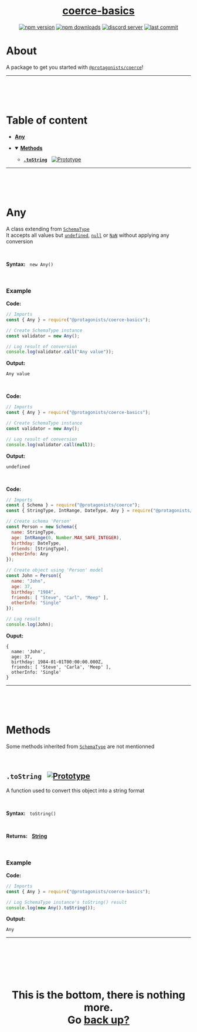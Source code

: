 <div id="top" align="center">

<h1><a href="https://github.com/ThePywon/coerce">coerce-basics</a></h1>
 
[![npm version](https://img.shields.io/npm/v/@protagonists/coerce-basics)](https://npmjs.com/package/@protagonists/coerce-basics)
[![npm downloads](https://img.shields.io/npm/dt/@protagonists/coerce-basics)](https://npmjs.com/package/@protagonists/coerce-basics)
[![discord server](https://img.shields.io/discord/937758194736955443?logo=discord&logoColor=white)](https://discord.gg/cwhj3EgqGP)
[![last commit](https://img.shields.io/github/last-commit/ThePywon/coerce-basics)](https://github.com/ThePywon/coerce-basics)
 
</div>


# About

A package to get you started with [`@protagonists/coerce`](https://www.npmjs.com/package/@protagonists/coerce)!

---

<br/><br/><br/>

# Table of content

* [**Any**](#any)

* <details open><summary><a href="#methods"><b>Methods</b></a></summary>
  <p>
  
  * [**`.toString`**](#tostring) &nbsp; [![Prototype](https://shields.io/badge/-Prototype-orange)](https://javascript.info/prototype-inheritance)
    
  </p>
</details>

---

<br/><br/><br/>



# Any

A class extending from [`SchemaType`](https://github.com/ThePywon/coerce/blob/main/documentation/SchemaType.md)  
It accepts all values but [`undefined`](https://javascript.info/types#the-undefined-value), [`null`](https://javascript.info/types#the-null-value) or [`NaN`](https://javascript.info/number#tests-isfinite-and-isnan) without applying any conversion

<br/>

**Syntax:** &nbsp; `new Any()`

<br/>

### **Example**

**Code:**

```js
// Imports
const { Any } = require("@protagonists/coerce-basics");

// Create SchemaType instance
const validator = new Any();

// Log result of conversion
console.log(validator.call("Any value"));
```

**Output:**

```
Any value
```

<br/>

**Code:**

```js
// Imports
const { Any } = require("@protagonists/coerce-basics");

// Create SchemaType instance
const validator = new Any();

// Log result of conversion
console.log(validator.call(null));
```

**Output:**

```
undefined
```

<br/>

**Code:**

```js
// Imports
const { Schema } = require("@protagonists/coerce");
const { StringType, IntRange, DateType, Any } = require("@protagonists/coerce-basics");

// Create schema 'Person'
const Person = new Schema({
  name: StringType,
  age: IntRange(0, Number.MAX_SAFE_INTEGER),
  birthday: DateType,
  friends: [StringType],
  otherInfo: Any
});

// Create object using 'Person' model
const John = Person({
  name: "John",
  age: 37,
  birthday: "1984",
  friends: [ "Steve", "Carl", "Meep" ],
  otherInfo: "Single"
});

// Log result
console.log(John);
```

**Ouput:**

```
{
  name: 'John',
  age: 37,
  birthday: 1984-01-01T00:00:00.000Z,
  friends: [ 'Steve', 'Carla', 'Meep' ],
  otherInfo: 'Single'
}
```

---

<br/><br/><br/>

# Methods

Some methods  inherited from [`SchemaType`](https://github.com/ThePywon/coerce/blob/main/documentation/SchemaType.md) are not mentionned

<br/>

<a id="tostring"></a>

## `.toString` &nbsp; [![Prototype](https://shields.io/badge/-Prototype-orange)](https://javascript.info/prototype-inheritance)

A function used to convert this object into a string format

<br/>

**Syntax:** &nbsp; `toString()`

<br/>

**Returns:** &nbsp; [**String**](https://javascript.info/string)

<br/>

### **Example**

**Code:**

```js
// Imports
const { Any } = require("@protagonists/coerce-basics");

// Log SchemaType instance's toString() result
console.log(new Any().toString());
```

**Output:**

```
Any
```

---

<br/><br/><br/><br/><br/>

<h1 align="center">This is the bottom, there is nothing more.<br/>
Go <a href="#top">back up?</a></h1>

